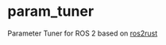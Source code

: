 # param_tuner

Parameter Tuner for ROS 2 based on [ros2rust](https://github.com/ros2-rust/ros2_rust/tree/main)
